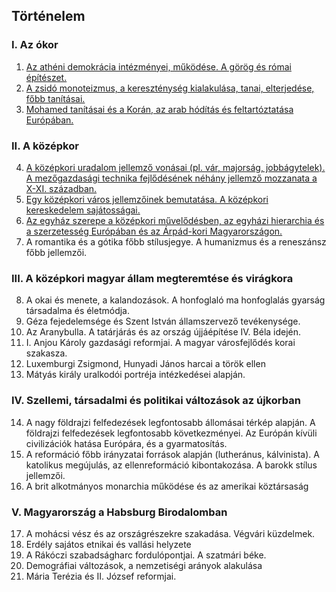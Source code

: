 ## Történelem

### I. Az ókor
  1. [Az athéni demokrácia intézményei, működése. A görög és római építészet.](./tortenelem/1_atheni_demokracia.md)
  2. [A zsidó monoteizmus, a kereszténység kialakulása, tanai, elterjedése, főbb tanításai.](./tortenelem/2_zsido_monoteizmus.md)
  3. [Mohamed tanításai és a Korán, az arab hódítás és feltartóztatása Európában.](./tortenelem/3_mohamed_tanitasai.md)

### II. A középkor
  4. [A középkori uradalom jellemző vonásai (pl. vár, majorság, jobbágytelek). A mezőgazdasági technika fejlődésének néhány jellemző mozzanata a X-XI. században.](./tortenelem/4_kozepkori_uradalom.md)
  5. [Egy középkori város jellemzőinek bemutatása. A középkori kereskedelem sajátosságai.](./tortenelem/5_kozepkori_varos.md)
  6. [Az egyház szerepe a középkori művelődésben, az egyházi hierarchia és a szerzetesség Európában és az Árpád-kori Magyarországon.](./tortenelem/6_egyhaz_szerepe.md)
  7. A romantika és a gótika főbb stílusjegye. A humanizmus és a reneszánsz főbb jellemzői.

### III. A középkori magyar állam megteremtése és virágkora
  8. A okai és menete, a kalandozások. A honfoglaló ma honfoglalás gyarság társadalma és életmódja.
  9. Géza fejedelemsége és Szent István államszervező tevékenysége.
  10. Az Aranybulla. A tatárjárás és az ország újjáépítése IV. Béla idején.
  11. I. Anjou Károly gazdasági reformjai. A magyar városfejlődés korai szakasza.
  12. Luxemburgi Zsigmond, Hunyadi János harcai a török ellen
  13. Mátyás király uralkodói portréja intézkedései alapján.

### IV. Szellemi, társadalmi és politikai változások az újkorban
  14. A nagy földrajzi felfedezések legfontosabb állomásai térkép alapján. A földrajzi felfedezések legfontosabb következményei. Az Európán kívüli civilizációk hatása Európára, és a gyarmatosítás.
  15. A reformáció főbb irányzatai források alapján (lutheránus, kálvinista). A katolikus megújulás, az ellenreformáció kibontakozása. A barokk stílus jellemzői.
  16. A brit alkotmányos monarchia működése és az amerikai köztársaság

### V. Magyarország a Habsburg Birodalomban  
  17. A mohácsi vész és az országrészekre szakadása. Végvári küzdelmek.
  18. Erdély sajátos etnikai és vallási helyzete
  19. A Rákóczi szabadságharc fordulópontjai. A szatmári béke.
  20. Demográfiai változások, a nemzetiségi arányok alakulása
  21. Mária Terézia és II. József reformjai. 